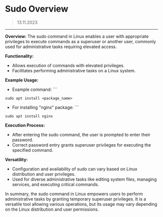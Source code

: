 # Sudo Overview
> 13.11.2023
---

**Overview:**
The sudo command in Linux enables a user with appropriate privileges to execute commands as a superuser or another user, commonly used for administrative tasks requiring elevated access.

**Functionality:**
- Allows execution of commands with elevated privileges.
- Facilitates performing administrative tasks on a Linux system.
 
**Example Usage:**
- Example command: ```
```
sudo apt install <package_name>
```

- For installing "nginx" package: ```
```
sudo apt install nginx
```

**Execution Process:**
- After entering the sudo command, the user is prompted to enter their password.
- Correct password entry grants superuser privileges for executing the specified command.

**Versatility:**
- Configuration and availability of sudo can vary based on Linux distribution and user privileges.
- Used for diverse administrative tasks like editing system files, managing services, and executing critical commands.

In summary, the sudo command in Linux empowers users to perform administrative tasks by granting temporary superuser privileges. It is a versatile tool allowing various operations, but its usage may vary depending on the Linux distribution and user permissions.